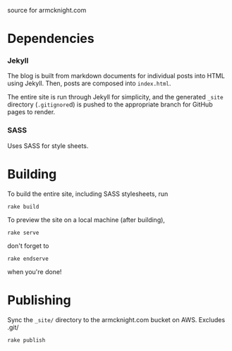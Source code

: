 source for armcknight.com

# Dependencies

### Jekyll

The blog is built from markdown documents for individual posts into HTML using Jekyll. Then, posts are composed into `index.html`. 

The entire site is run through Jekyll for simplicity, and the generated `_site` directory (`.gitignore`d) is pushed to the appropriate branch for GitHub pages to render.

### SASS

Uses SASS for style sheets. 
	
# Building

To build the entire site, including SASS stylesheets, run

	rake build
	
To preview the site on a local machine (after building), 

	rake serve
	
don't forget to 

	rake endserve
	
when you're done!
	
# Publishing

Sync the `_site/` directory to the armcknight.com bucket on AWS. Excludes .git/

	rake publish 

	
